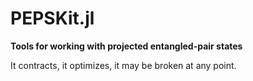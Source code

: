 # PEPSKit.jl

**Tools for working with projected entangled-pair states**

It contracts, it optimizes, it may be broken at any point.
